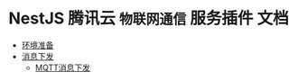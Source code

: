 # NestJS 腾讯云 `物联网通信` 服务插件 文档

* [环境准备](环境准备.md)
* [消息下发](消息下发/README.md)
  + [MQTT消息下发](消息下发/MQTT消息下发.md)
